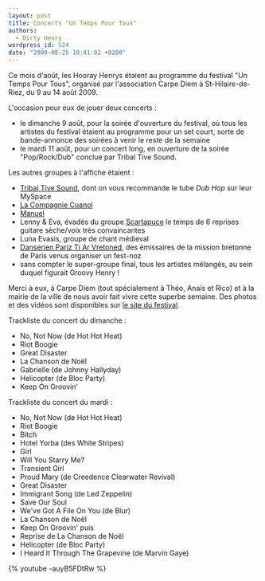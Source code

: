 ```yaml
---
layout: post
title: Concerts "Un Temps Pour Tous"
authors:
  - Dirty Henry
wordpress_id: 524
date: "2009-08-25 10:41:02 +0200"
---
```


Ce mois d'août, les Hooray Henrys étaient au programme du festival "Un Temps
Pour Tous", organisé par l'association Carpe Diem à St-Hilaire-de-Riez, du 9 au
14 août 2009.

L'occasion pour eux de jouer deux concerts :

- le dimanche 9 août, pour la soirée d'ouverture du festival, où tous les
  artistes du festival étaient au programme pour un set court, sorte de
  bande-annonce des soirées à venir le reste de la semaine
- le mardi 11 août, pour un concert long, en ouverture de la soirée
  "Pop/Rock/Dub" conclue par Tribal Tive Sound.

Les autres groupes à l'affiche étaient :

- [Tribal Tive Sound](http://www.myspace.com/tribaltivesound), dont on vous
  recommande le tube _Dub Hop_ sur leur MySpace
- [La Compagnie Cuanol](http://www.myspace.com/lacompagniecuanol83)
- [Manuel](http://www.festivalcarpediem.info/cariboost1/crbst_35.html)
- Lenny & Eva, évadés du groupe [Scartapuce](http://www.myspace.com/scartapuce)
  le temps de 6 reprises guitare sèche/voix très convaincantes
- Luna Evasis, groupe de chant médieval
- [Danserien Pariz Ti Ar Vretoned](http://www.festivalcarpediem.info/cariboost1/crbst_55.html),
  des émissaires de la mission bretonne de Paris venus organiser un fest-noz
- sans compter le super-groupe final, tous les artistes mélangés, au sein duquel
  figurait Groovy Henry !

Merci à eux, à Carpe Diem (tout spécialement à Théo, Anaïs et Rico) et à la
mairie de la ville de nous avoir fait vivre cette superbe semaine. Des photos et
des vidéos sont disponibles sur
[le site du festival](http://www.festivalcarpediem.info/).

Trackliste du concert du dimanche :

- No, Not Now (de Hot Hot Heat)
- Riot Boogie
- Great Disaster
- La Chanson de Noël
- Gabrielle (de Johnny Hallyday)
- Helicopter (de Bloc Party)
- Keep On Groovin'

Trackliste du concert du mardi :

- No, Not Now (de Hot Hot Heat)
- Riot Boogie
- Bitch
- Hotel Yorba (des White Stripes)
- Girl
- Will You Starry Me?
- Transient Girl
- Proud Mary (de Creedence Clearwater Revival)
- Great Disaster
- Immigrant Song (de Led Zeppelin)
- Save Our Soul
- We've Got A File On You (de Blur)
- La Chanson de Noël
- Keep On Groovin' puis
- Reprise de La Chanson de Noël
- Helicopter (de Bloc Party)
- I Heard It Through The Grapevine (de Marvin Gaye)

{% youtube -auyB5FDtRw %}
